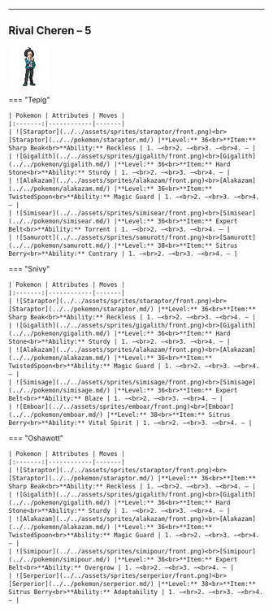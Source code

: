 ---

## Rival Cheren – 5

![Rival Cheren – 5](../../assets/important_trainers/cheren.png)

=== "Tepig"

    | Pokemon | Attributes | Moves |
    |:-------:|------------|-------|
    | ![Staraptor](../../assets/sprites/staraptor/front.png)<br>[Staraptor](../../pokemon/staraptor.md/) |**Level:** 36<br>**Item:** Sharp Beak<br>**Ability:** Reckless | 1. —<br>2. —<br>3. —<br>4. — |
    | ![Gigalith](../../assets/sprites/gigalith/front.png)<br>[Gigalith](../../pokemon/gigalith.md/) |**Level:** 36<br>**Item:** Hard Stone<br>**Ability:** Sturdy | 1. —<br>2. —<br>3. —<br>4. — |
    | ![Alakazam](../../assets/sprites/alakazam/front.png)<br>[Alakazam](../../pokemon/alakazam.md/) |**Level:** 36<br>**Item:** TwistedSpoon<br>**Ability:** Magic Guard | 1. —<br>2. —<br>3. —<br>4. — |
    | ![Simisear](../../assets/sprites/simisear/front.png)<br>[Simisear](../../pokemon/simisear.md/) |**Level:** 36<br>**Item:** Expert Belt<br>**Ability:** Torrent | 1. —<br>2. —<br>3. —<br>4. — |
    | ![Samurott](../../assets/sprites/samurott/front.png)<br>[Samurott](../../pokemon/samurott.md/) |**Level:** 38<br>**Item:** Sitrus Berry<br>**Ability:** Contrary | 1. —<br>2. —<br>3. —<br>4. — |
    

=== "Snivy"

    | Pokemon | Attributes | Moves |
    |:-------:|------------|-------|
    | ![Staraptor](../../assets/sprites/staraptor/front.png)<br>[Staraptor](../../pokemon/staraptor.md/) |**Level:** 36<br>**Item:** Sharp Beak<br>**Ability:** Reckless | 1. —<br>2. —<br>3. —<br>4. — |
    | ![Gigalith](../../assets/sprites/gigalith/front.png)<br>[Gigalith](../../pokemon/gigalith.md/) |**Level:** 36<br>**Item:** Hard Stone<br>**Ability:** Sturdy | 1. —<br>2. —<br>3. —<br>4. — |
    | ![Alakazam](../../assets/sprites/alakazam/front.png)<br>[Alakazam](../../pokemon/alakazam.md/) |**Level:** 36<br>**Item:** TwistedSpoon<br>**Ability:** Magic Guard | 1. —<br>2. —<br>3. —<br>4. — |
    | ![Simisage](../../assets/sprites/simisage/front.png)<br>[Simisage](../../pokemon/simisage.md/) |**Level:** 36<br>**Item:** Expert Belt<br>**Ability:** Blaze | 1. —<br>2. —<br>3. —<br>4. — |
    | ![Emboar](../../assets/sprites/emboar/front.png)<br>[Emboar](../../pokemon/emboar.md/) |**Level:** 38<br>**Item:** Sitrus Berry<br>**Ability:** Vital Spirit | 1. —<br>2. —<br>3. —<br>4. — |
    

=== "Oshawott"

    | Pokemon | Attributes | Moves |
    |:-------:|------------|-------|
    | ![Staraptor](../../assets/sprites/staraptor/front.png)<br>[Staraptor](../../pokemon/staraptor.md/) |**Level:** 36<br>**Item:** Sharp Beak<br>**Ability:** Reckless | 1. —<br>2. —<br>3. —<br>4. — |
    | ![Gigalith](../../assets/sprites/gigalith/front.png)<br>[Gigalith](../../pokemon/gigalith.md/) |**Level:** 36<br>**Item:** Hard Stone<br>**Ability:** Sturdy | 1. —<br>2. —<br>3. —<br>4. — |
    | ![Alakazam](../../assets/sprites/alakazam/front.png)<br>[Alakazam](../../pokemon/alakazam.md/) |**Level:** 36<br>**Item:** TwistedSpoon<br>**Ability:** Magic Guard | 1. —<br>2. —<br>3. —<br>4. — |
    | ![Simipour](../../assets/sprites/simipour/front.png)<br>[Simipour](../../pokemon/simipour.md/) |**Level:** 36<br>**Item:** Expert Belt<br>**Ability:** Overgrow | 1. —<br>2. —<br>3. —<br>4. — |
    | ![Serperior](../../assets/sprites/serperior/front.png)<br>[Serperior](../../pokemon/serperior.md/) |**Level:** 38<br>**Item:** Sitrus Berry<br>**Ability:** Adaptability | 1. —<br>2. —<br>3. —<br>4. — |
    

